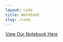 ```yaml
---
layout: code
title: Notebook
slug: /code
---
```


[View Our Notebook Here](https://github.com/Thomasstycke/Thomasstycke.github.io/blob/main/FinalProjectFinal.ipynb)


